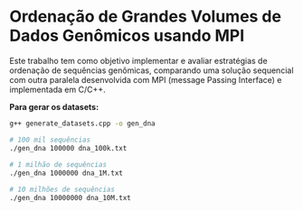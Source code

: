 # Ordenação de Grandes Volumes de Dados Genômicos usando MPI
Este trabalho tem como objetivo implementar e avaliar estratégias de ordenação de sequências genômicas, comparando uma solução sequencial com outra paralela desenvolvida com MPI (message Passing Interface) e implementada em C/C++.

**Para gerar os datasets:**  

```sh
g++ generate_datasets.cpp -o gen_dna
```
```sh
# 100 mil sequências
./gen_dna 100000 dna_100k.txt
 
# 1 milhão de sequências
./gen_dna 1000000 dna_1M.txt

# 10 milhões de sequências
./gen_dna 10000000 dna_10M.txt
```
